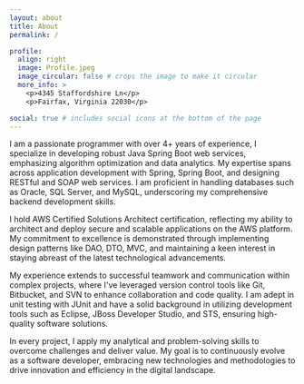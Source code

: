 ```yaml
---
layout: about
title: About
permalink: /

profile:
  align: right
  image: Profile.jpeg
  image_circular: false # crops the image to make it circular
  more_info: >
    <p>4345 Staffordshire Ln</p>
    <p>Fairfax, Virginia 22030</p>

social: true # includes social icons at the bottom of the page
---
```


I am a passionate programmer with over 4+ years of experience, I specialize in developing robust Java Spring Boot web services, emphasizing algorithm optimization and data analytics. My expertise spans across application development with Spring, Spring Boot, and designing RESTful and SOAP web services. I am proficient in handling databases such as Oracle, SQL Server, and MySQL, underscoring my comprehensive backend development skills.

I hold AWS Certified Solutions Architect certification, reflecting my ability to architect and deploy secure and scalable applications on the AWS platform. My commitment to excellence is demonstrated through implementing design patterns like DAO, DTO, MVC, and maintaining a keen interest in staying abreast of the latest technological advancements.

My experience extends to successful teamwork and communication within complex projects, where I've leveraged version control tools like Git, Bitbucket, and SVN to enhance collaboration and code quality. I am adept in unit testing with JUnit and have a solid background in utilizing development tools such as Eclipse, JBoss Developer Studio, and STS, ensuring high-quality software solutions.

In every project, I apply my analytical and problem-solving skills to overcome challenges and deliver value. My goal is to continuously evolve as a software developer, embracing new technologies and methodologies to drive innovation and efficiency in the digital landscape.


